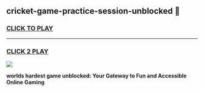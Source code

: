 
## cricket-game-practice-session-unblocked 👋
<h3>
<a href="https://premium.freeplayer.one?title=cricket-game-practice-session-unblocked&ref=14F">CLICK TO PLAY</a></h3>
<hr>

<h3>
<a href="https://premium.freeplayer.one?title=cricket-game-practice-session-unblocked&ref=14F">CLICK 2 PLAY</a>
  
</h3>

<a href="https://premium.freeplayer.one?title=cricket-game-practice-session-unblocked&ref=12F/"><img src="https://clearcache.store/games.png"></a>


**worlds hardest game unblocked: Your Gateway to Fun and Accessible Online Gaming**
